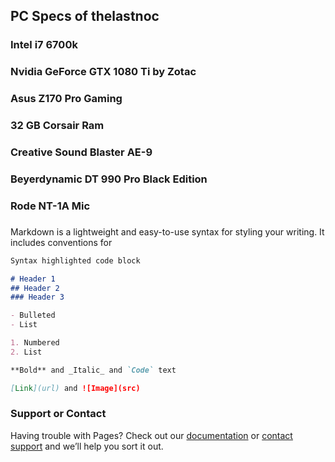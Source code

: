 ## PC Specs of thelastnoc

### Intel i7 6700k
### Nvidia GeForce GTX 1080 Ti by Zotac
### Asus Z170 Pro Gaming
### 32 GB Corsair Ram
### Creative Sound Blaster AE-9
### Beyerdynamic DT 990 Pro Black Edition
### Rode NT-1A Mic
### 


Markdown is a lightweight and easy-to-use syntax for styling your writing. It includes conventions for

```markdown
Syntax highlighted code block

# Header 1
## Header 2
### Header 3

- Bulleted
- List

1. Numbered
2. List

**Bold** and _Italic_ and `Code` text

[Link](url) and ![Image](src)
```

### Support or Contact
Having trouble with Pages? Check out our [documentation](https://help.github.com/categories/github-pages-basics/) or [contact support](https://github.com/contact) and we’ll help you sort it out.
